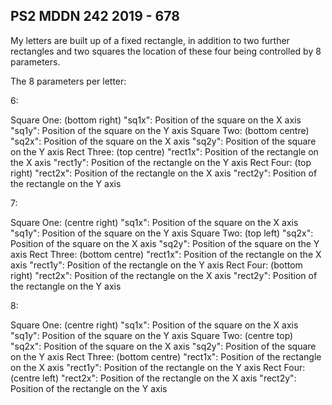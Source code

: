 ## PS2 MDDN 242 2019 - 678

My letters are built up of a fixed rectangle, in addition to two further rectangles and two squares the location of these four being controlled by 8 parameters. 

The 8 parameters per letter:

6:

Square One: (bottom right)
  "sq1x": Position of the square on the X axis 
  "sq1y": Position of the square on the Y axis
Square Two: (bottom centre)
  "sq2x": Position of the square on the X axis 
  "sq2y": Position of the square on the Y axis 
Rect Three: (top centre)
  "rect1x": Position of the rectangle on the X axis
  "rect1y": Position of the rectangle on the Y axis
Rect Four: (top right)
  "rect2x": Position of the rectangle on the X axis
  "rect2y": Position of the rectangle on the Y axis

7:

Square One: (centre right)
  "sq1x": Position of the square on the X axis 
  "sq1y": Position of the square on the Y axis
Square Two: (top left)
  "sq2x": Position of the square on the X axis 
  "sq2y": Position of the square on the Y axis 
Rect Three: (bottom centre)
  "rect1x": Position of the rectangle on the X axis
  "rect1y": Position of the rectangle on the Y axis
Rect Four: (bottom right)
  "rect2x": Position of the rectangle on the X axis
  "rect2y": Position of the rectangle on the Y axis

8:

Square One: (centre right)
  "sq1x": Position of the square on the X axis 
  "sq1y": Position of the square on the Y axis
Square Two: (centre top)
  "sq2x": Position of the square on the X axis 
  "sq2y": Position of the square on the Y axis 
Rect Three: (bottom centre)
  "rect1x": Position of the rectangle on the X axis
  "rect1y": Position of the rectangle on the Y axis
Rect Four: (centre left)
  "rect2x": Position of the rectangle on the X axis
  "rect2y": Position of the rectangle on the Y axis